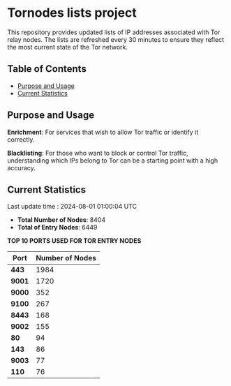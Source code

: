 # Tornodes lists project

This repository provides updated lists of IP addresses associated with Tor relay nodes. The lists are refreshed every 30 minutes to ensure they reflect the most current state of the Tor network.

## Table of Contents

- [Purpose and Usage](#purpose-and-usage)
- [Current Statistics](#current-statistics)


## Purpose and Usage

**Enrichment**: For services that wish to allow Tor traffic or identify it correctly.

**Blacklisting**: For those who want to block or control Tor traffic, understanding which IPs belong to Tor can be a starting point with a high accuracy.

## Current Statistics

Last update time : 2024-08-01 01:00:04 UTC

- **Total Number of Nodes**: 8404
- **Total of Entry Nodes**: 6449

**TOP 10 PORTS USED FOR TOR ENTRY NODES**

| **Port** | **Number of Nodes** |
|------|-----------------|
| **443**   | 1984  |
| **9001**   | 1720  |
| **9000**   | 352  |
| **9100**   | 267  |
| **8443**   | 168  |
| **9002**   | 155  |
| **80**   | 94  |
| **143**   | 86  |
| **9003**   | 77  |
| **110**   | 76  |

